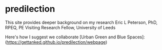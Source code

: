 # predilection
This site provides deeper background on my research
Eric L Peterson, PhD, RPEQ, PE
Visiting Research Fellow, University of Leeds

Here's how I suggest we collaborate [Urban Green and Blue Spaces]:(https://gettanked.github.io/predilection/webpage)
